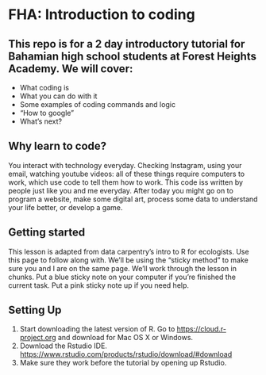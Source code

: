 # FHA: Introduction to coding

## This repo is for a 2 day introductory tutorial for Bahamian high school students at Forest Heights Academy. We will cover:

+ What coding is
+ What you can do with it
+ Some examples of coding commands and logic
+ “How to google”
+ What’s next?

## Why learn to code?

You interact with technology everyday. Checking Instagram, using your email, watching youtube videos: all of these things require computers to work, which use code to tell them how to work. This code iss written by people just like you and me everyday. After today you might go on to program a website, make some digital art, process some data to understand your life better, or develop a game.

## Getting started

This lesson is adapted from data carpentry’s intro to R for ecologists. Use this page to follow along with. We’ll be using the “sticky method” to make sure you and I are on the same page. We’ll work through the lesson in chunks. Put a blue sticky note on your computer if you’re finished the current task. Put a pink sticky note up if you need help.


## Setting Up
 
1. Start downloading the latest version of R. Go to https://cloud.r-project.org and download for Mac OS X or Windows. 
2. Download the Rstudio IDE. https://www.rstudio.com/products/rstudio/download/#download
3. Make sure they work before the tutorial by opening up Rstudio. 
